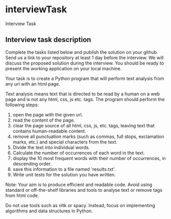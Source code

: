 # interviewTask
Interview Task

## Interview task description

Complete the tasks listed below and publish the solution on your github. Send us a link to your
repository at least 1 day before the interview. We will discuss the proposed solution during the
interview. You should be ready to present the working application on your local machine.

Your task is to create a Python program that will perform text analysis from any url with an html page.

Text analysis means text that is directed to be read by a human on a web page and is not any html, css, js
etc. tags. The program should perform the following steps:

1. open the page with the given url.
2. read the content of the page.
3. clear the page source of all html, css, js, etc. tags, leaving text that contains human-readable content.
4. remove all punctuation marks (such as commas, full stops, exclamation marks, etc.) and special
characters from the text.
5. Divide the text into individual words.
6. Calculate the number of occurrences of each word in the text.
7. display the 10 most frequent words with their number of occurrences, in descending order.
8. save this information to a file named &#39;results.txt&#39;.
9. Write unit tests for the solution you have written.

Note: Your aim is to produce efficient and readable code. Avoid using standard or off-the-shelf libraries
and tools to analyse text or remove tags from html code.

Do not use tools such as nltk or spacy. Instead, focus on implementing algorithms and data structures in
Python.
